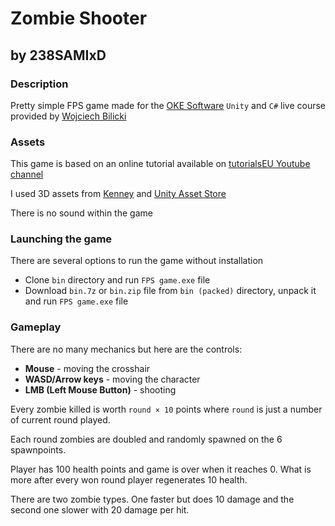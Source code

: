 # Zombie Shooter

## by 238SAMIxD

### Description

Pretty simple FPS game made for the [OKE Software](https://oke.pl/) `Unity` and `C#` live course provided by [Wojciech Bilicki](https://www.youtube.com/@CyberPotatoDev)

### Assets

This game is based on an online tutorial available on [tutorialsEU Youtube channel](https://www.youtube.com/watch?v=Jk85v08gmtc)

I used 3D assets from [Kenney](https://kenney.nl) and [Unity Asset Store](https://assetstore.unity.com/)

There is no sound within the game

### Launching the game

There are several options to run the game without installation

* Clone `bin` directory and run `FPS game.exe` file
* Download `bin.7z` or `bin.zip` file from `bin (packed)` directory, unpack it and run `FPS game.exe` file

### Gameplay

There are no many mechanics but here are the controls:

* **Mouse** - moving the crosshair
* **WASD/Arrow keys** - moving the character
* **LMB (Left Mouse Button)** - shooting

Every zombie killed is worth `round × 10` points where `round` is just a number of current round played.

Each round zombies are doubled and randomly spawned on the 6 spawnpoints.

Player has 100 health points and game is over when it reaches 0. What is more after every won round player regenerates 10 health.

There are two zombie types. One faster but does 10 damage and the second one slower with 20 damage per hit.
